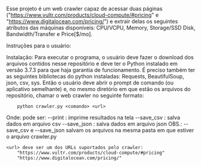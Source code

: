 Esse projeto é um web crawler capaz de acessar duas páginas ("https://www.vultr.com/products/cloud-compute/#pricing"
e "https://www.digitalocean.com/pricing/") e extrair delas os seguintes atributos das máquinas disponíveis:
CPU/VCPU, Memory, Storage/SSD Disk, Bandwidth/Transfer e Price[$/mo].

Instruções para o usuário:

Instalação:
	Para executar o programa, o usuário deve fazer o download dos arquivos contidos nesse repositório e deve ter o Python instalado em versão 3.7.3 para que haja garantia de funcionamento.
	É preciso também ter as seguintes bibliotecas do python instaladas: Requests, BeautifulSoup, json, csv, sys.
	Então o usuário deve abrir o prompt de comando (ou aplicativo semelhante) e, no mesmo diretório em que estão os arquivos do repositório, chamar o web crawler no seguinte formato:

        python crawler.py <comando> <url>

Onde:
	<comando> pode ser:
	    --print : imprime resultados na tela
	    --save_csv : salva dados em arquivo csv
	    --save_json : salva dados em arquivo json
	OBS.: --save_csv e --save_json salvam os arquivos
	na mesma pasta em que estiver o arquivo crawler.py

	<url> deve ser um dos URLs suportados pelo crawler:
	    "https://www.vultr.com/products/cloud-compute/#pricing"
	    "https://www.digitalocean.com/pricing/"
